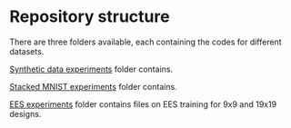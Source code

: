 
# Repository structure
There are three folders available, each containing the codes for different datasets. 

[Synthetic data experiments](https://github.com/RyersonU-DataScienceLab/Sanaz_VARGAN/tree/main/Synthetic%20data%20experiments) folder contains.

[Stacked MNIST experiments](https://github.com/RyersonU-DataScienceLab/Sanaz_VARGAN/tree/main/stacked%20MNIST%20experiments) folder contains.

[EES experiments](https://github.com/RyersonU-DataScienceLab/Sanaz_VARGAN/tree/main/EES%20experiments) folder contains files on EES training for 9x9 and 19x19 designs. 
